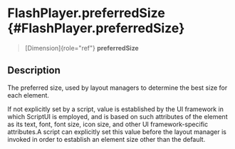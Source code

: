 FlashPlayer.preferredSize {#FlashPlayer.preferredSize}
=========================

> [Dimension]{role="ref"} **preferredSize**

Description
-----------

The preferred size, used by layout managers to determine the best size
for each element.

If not explicitly set by a script, value is established by the UI
framework in which ScriptUI is employed, and is based on such attributes
of the element as its text, font, font size, icon size, and other UI
framework-specific attributes.A script can explicitly set this value
before the layout manager is invoked in order to establish an element
size other than the default.
